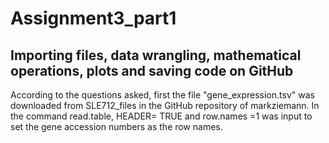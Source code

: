 # Assignment3_part1
## Importing files, data wrangling, mathematical operations, plots and saving code on GitHub

According to the questions asked, first the file "gene_expression.tsv" was downloaded from SLE712_files in the GitHub repository of markziemann.
In the command read.table, HEADER= TRUE and row.names =1 was input to set the gene accession numbers as the row names.
